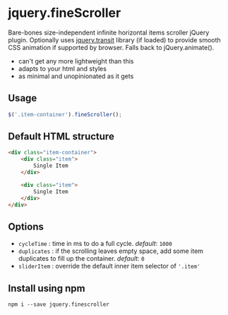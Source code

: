# jquery.fineScroller
Bare-bones size-independent infinite horizontal items scroller jQuery plugin.
Optionally uses [jquery.transit](https://github.com/rstacruz/jquery.transit) library (if loaded) to provide smooth CSS animation if supported by browser. Falls back to jQuery.animate().

* can't get any more lightweight than this
* adapts to your html and styles
* as minimal and unopinionated as it gets

## Usage
```javascript
$('.item-container').fineScroller();
```

## Default HTML structure
```html
<div class="item-container">
	<div class="item">
		Single Item
	</div>

	<div class="item">
		Single Item
	</div>
</div>
```

## Options
* `cycleTime` : time in ms to do a full cycle. *default*: `1000`
* `duplicates` : if the scrolling leaves empty space, add some item duplicates to fill up the container. *default*: `0`
* `sliderItem` : override the default inner item selector of `'.item'`

## Install using npm
```
npm i --save jquery.finescroller
```
